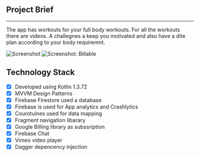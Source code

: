 ## Project Brief

----

The app has workouts for your full body workouts. For all the workouts there are videos. A challegnes a keep you motivated and also have a dite plan according to your body requiremnt. 

![Screenshot](https://github.com/tbiinfotech/TBI_SilverFox_iOS/blob/main/Code%20Files/Silver-fox-1024.jpg)
![Screenshot: Billable](https://github.com/tbiinfotech/TBI_SilverFox_iOS/blob/main/Code%20Files/Home.png)

## Technology Stack

- [x] Developed using Kotlin 1.3.72
- [x] MVVM Design Patterns
- [x] Firebase Firestore used a database 
- [x] Firebase is used for App analytics and Crashlytics
- [x] Courotuines used for data mapping
- [x] Fragment navigation libarary
- [x] Google Billing library as subssription
- [x] Firebase Chat
- [x] Vimeo video player
- [x] Dagger depencency injection
